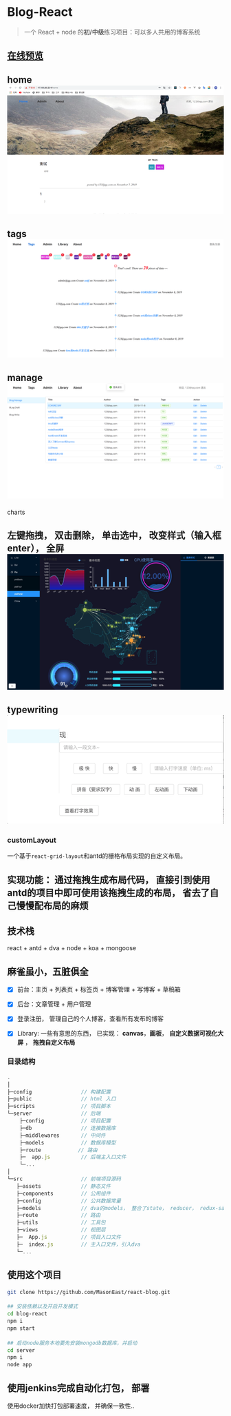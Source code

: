 # Blog-React

> 一个 React + node 的**初/中级**练习项目：可以多人共用的博客系统

[**在线预览**](http://47.100.38.254/)
---
home
![图片预览](public/home.png)
---
tags
![图片预览](public/tags.png)
---
manage
![图片预览](public/manage.png)
---
charts

左键拖拽， 双击删除， 单击选中， 改变样式（输入框enter）， 全屏
![图片预览](public/charts.jpg)
---
typewriting
![图片预览](public/typewriting.gif)
---

### customLayout
一个基于`react-grid-layout`和antd的栅格布局实现的自定义布局。

实现功能： 通过拖拽生成布局代码， 直接引到使用antd的项目中即可使用该拖拽生成的布局， 省去了自己慢慢配布局的麻烦
---


## 技术栈
react + antd + dva + node + koa + mongoose

## 麻雀虽小，五脏俱全

- [x] 前台：主页 + 列表页 + 标签页 + 博客管理 + 写博客 + 草稿箱
- [x] 后台：文章管理 + 用户管理
- [x] 登录注册， 管理自己的个人博客，查看所有发布的博客
- [x] Library: 一些有意思的东西， 已实现： **canvas**，**画板**， **自定义数据可视化大屏** ， **拖拽自定义布局**


### 目录结构

```js
.
│
├─config                // 构建配置
├─public                // html 入口
├─scripts               // 项目脚本
└─server                // 后端
    ├─config            // 项目配置 
    ├─db                // 连接数据库
    ├─middlewares       // 中间件
    ├─models            // 数据库模型
    ├─route            // 路由
    ├─  app.js          // 后端主入口文件
    └─...
│
└─src                   // 前端项目源码
   ├─assets             // 静态文件
   ├─components         // 公用组件
   ├─config             // 公共数据常量
   ├─models             // dva的models， 整合了state， reducer， redux-saga
   ├─route              // 路由
   ├─utils              // 工具包
   ├─views              // 视图层
   ├─  App.js           // 项目入口文件
   ├─  index.js         // 主入口文件，引入dva
   └─...

```

## 使用这个项目

```bash
git clone https://github.com/MasonEast/react-blog.git

## 安装依赖以及开启开发模式
cd blog-react
npm i 
npm start

## 启动node服务本地要先安装mongodb数据库，并启动
cd server
npm i 
node app

```

## 使用jenkins完成自动化打包， 部署

使用docker加快打包部署速度， 并确保一致性..
